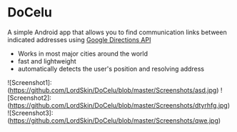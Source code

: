 # DoCelu
A simple Android app that allows you to find communication links between indicated addresses using [Google Directions API](https://developers.google.com/maps/documentation/directions/start)

- Works in  most major cities around the world
- fast and lightweight
- automatically detects the user's position and resolving address

![Screenshot1]:(https://github.com/LordSkin/DoCelu/blob/master/Screenshots/asd.jpg)
![Screenshot2]:(https://github.com/LordSkin/DoCelu/blob/master/Screenshots/dtyrhfg.jpg)
![Screenshot3]:(https://github.com/LordSkin/DoCelu/blob/master/Screenshots/qwe.jpg)


